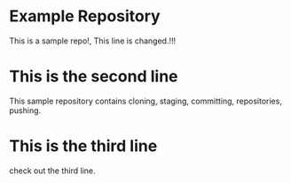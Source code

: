 # Example Repository
This is a sample repo!, This line is changed.!!!

# This is the second line
This sample repository contains cloning, staging, committing, repositories, pushing.

# This is the third line
check out the third line.

